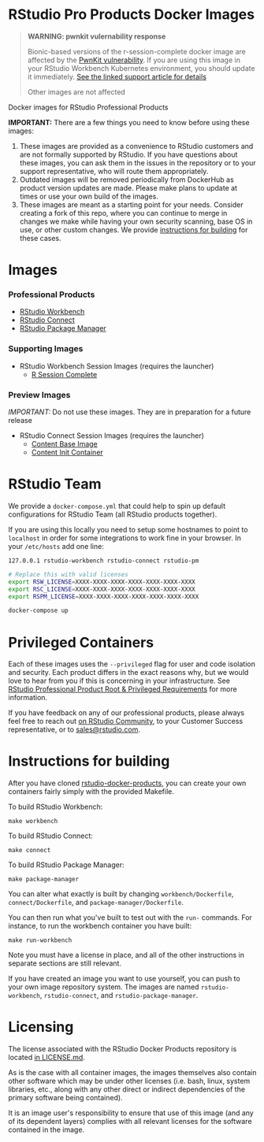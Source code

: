 # RStudio Pro Products Docker Images

> **WARNING: pwnkit vulernability response**
>
> Bionic-based versions of the r-session-complete docker image are affected by the [PwnKit vulnerability](https://ubuntu.com/security/CVE-2021-4034).
> If you are using this image in your RStudio Workbench Kubernetes environment, you should update it immediately. [See the linked support article for details](https://support.rstudio.com/hc/en-us/articles/4420538249495)
>
> Other images are not affected

Docker images for RStudio Professional Products

**IMPORTANT:** There are a few things you need to know before using these images:

1. These images are provided as a convenience to RStudio customers and are not formally supported by RStudio. If you
   have questions about these images, you can ask them in the issues in the repository or to your support
   representative, who will route them appropriately.
1. Outdated images will be removed periodically from DockerHub as product version updates are made. Please make plans to
   update at times or use your own build of the images.
1. These images are meant as a starting point for your needs. Consider creating a fork of this repo, where you can
   continue to merge in changes we make while having your own security scanning, base OS in use, or other custom
   changes. We
   provide [instructions for building](https://github.com/rstudio/rstudio-docker-products#instructions-for-building) for
   these cases.
   
# Images

### Professional Products

- [RStudio Workbench](./workbench/)
- [RStudio Connect](./connect/)
- [RStudio Package Manager](./package-manager/)

### Supporting Images

- RStudio Workbench Session Images (requires the launcher)
    - [R Session Complete](./r-session-complete/)

### Preview Images

*IMPORTANT:* Do not use these images. They are in preparation for a future release

- RStudio Connect Session Images (requires the launcher)
    - [Content Base Image](./content-base/)
    - [Content Init Container](./connect-content-init/)

# RStudio Team

We provide a `docker-compose.yml` that could help to spin up default configurations for RStudio Team (all RStudio
products together).

If you are using this locally you need to setup some hostnames to point to `localhost` in order for some integrations to
work fine in your browser. In your `/etc/hosts` add one line:

```
127.0.0.1 rstudio-workbench rstudio-connect rstudio-pm
```

```bash
# Replace this with valid licenses
export RSW_LICENSE=XXXX-XXXX-XXXX-XXXX-XXXX-XXXX-XXXX
export RSC_LICENSE=XXXX-XXXX-XXXX-XXXX-XXXX-XXXX-XXXX
export RSPM_LICENSE=XXXX-XXXX-XXXX-XXXX-XXXX-XXXX-XXXX

docker-compose up
```

# Privileged Containers

Each of these images uses the `--privileged`
flag for user and code isolation and security. Each product differs in the exact reasons why, but we would love to hear
from you if this is concerning in your infrastructure.
See [RStudio Professional Product Root & Privileged Requirements](https://support.rstudio.com/hc/en-us/articles/1500005369282)
for more information.

If you have feedback on any of our professional products, please always feel free to reach
out [on RStudio Community](https://community.rstudio.com/c/r-admin), to your Customer Success representative, or to
sales@rstudio.com.

# Instructions for building

After you have cloned [rstudio-docker-products](https://github.com/rstudio/rstudio-docker-products), you can create your
own containers fairly simply with the provided Makefile.

To build RStudio Workbench:
```
make workbench
```
To build RStudio Connect:
```
make connect
```
To build RStudio Package Manager:
```
make package-manager
```

You can alter what exactly is built by changing `workbench/Dockerfile`, `connect/Dockerfile`,
and `package-manager/Dockerfile`.

You can then run what you've built to test out with the `run-` commands. For instance, to run the workbench container
you have built:
```
make run-workbench
```

Note you must have a license in place, and all of the other instructions in separate sections are still relevant.

If you have created an image you want to use yourself, you can push to your own image repository system. The images are
named `rstudio-workbench`, `rstudio-connect`, and `rstudio-package-manager`.

# Licensing

The license associated with the RStudio Docker Products repository is
located [in LICENSE.md](https://github.com/rstudio/rstudio-docker-products/blob/main/LICENSE.md).

As is the case with all container images, the images themselves also contain other software which may be under other
licenses (i.e. bash, linux, system libraries, etc., along with any other direct or indirect dependencies of the primary
software being contained).

It is an image user's responsibility to ensure that use of this image (and any of its dependent layers) complies with
all relevant licenses for the software contained in the image.
